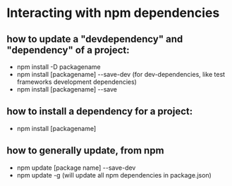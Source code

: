 # Interacting with npm dependencies

## how to update a "devdependency" and "dependency" of a project:
- npm install -D packagename
- npm install [packagename] --save-dev (for dev-dependencies, like test frameworks development dependencies)
- npm install [packagename] --save

## how to install a dependency for a project:
- npm install [packagename]

## how to generally update, from npm
- npm update [package name] --save-dev
- npm update -g (will update all npm dependencies in package.json)
